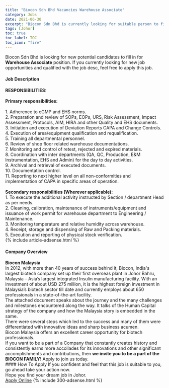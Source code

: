 ```yaml
---
title: "Biocon Sdn Bhd Vacancies Warehouse Associate" 
category: Jobs 
date: 2021-06-30 
excerpt: "Biocon Sdn Bhd is currently looking for suitable person to fill in the Warehouse Associate which based in Johor" 
tags: [Johor] 
toc: true 
toc_label: TOC 
toc_icon: "fire" 
--- 
```


<p>Biocon Sdn Bhd is looking for new potential candidates to fill in for <b>Warehouse Associate</b> position. If you currently looking for new job opportunities and qualified with the job desc, feel free to apply this job.
</p><div><div><h4>Job Description</h4></div><div><div><span><div><div><div><strong>RESPONSIBILITIES:</strong></div><div><br><strong>Primary responsibilities:</strong></div><div><br>1. Adherence to cGMP and EHS norms.<br>2. Preparation and review of SOPs, EOPs, URS, Risk Assessment, Impact Assessment, Protocols, AIM, HIRA and other Quality and EHS documents.<br>3. Initiation and execution of Deviation Reports CAPA and Change Controls.<br>4. Execution of area/equipment qualification and requalification.<br>5. Training all departmental personnel.<br>6. Review of shop floor related warehouse documentations.<br>7. Monitoring and control of retest, rejected and expired materials.<br>8. Coordination with inter departments (QA, QC, Production, E&amp;M Instrumentation, EHS and Admin) for the day to day activities.<br>9. Archival and retrieval of executed documents.<br>10. Documentation control.<br>11. Reporting to next higher level on all non-conformities and implementation of CAPA in specific areas of operation.</div><div><br><strong>Secondary responsibilities (Wherever applicable):</strong></div><div>1. To execute the additional activity instructed by Section / department Head as per needs.<br>2. Cleaning, calibration, maintenance of instruments/equipment and issuance of work permit for warehouse department to Engineering / Maintenance.<br>3. Monitoring temperature and relative humidity across warehouse.<br>4. Receipt, storage and dispensing of Raw and Packing materials.<br>5. Execution and reporting of physical stock verification.</div></div></div></span></div></div></div> 
{% include article-adsense.html %} 
<div><div><h4>Company Overview</h4></div><div><div><span><div><div>
<strong>Biocon Malaysia</strong></div>
<div>
	In 2012, with more than 40 years of success behind it, Biocon, India's largest biotech company set up their first overseas plant in Johor Bahru, Malaysia &#8211; Asia&#8217;s largest integrated Insulin manufacturing facility. With an investment of about USD 275 million, it is the highest foreign investment in Malaysia&#8217;s biotech sector till date and currently employs about 650 professionals in a state-of-the-art facility.<br>
	The attached document speaks about the journey and the many challenges and milestones encountered along the way. It talks of the Human Capital strategy of the company and how the Malaysia story is embedded in the same.<br>
	There were several steps which led to the success and many of them were differentiated with innovative ideas and sharp business acumen.</div>
<div>
	Biocon Malaysia offers an excellent career opportunity for biotech professionals.</div>
<div>
	If you want to be a part of a Company that constantly creates history and consistently earns more accollades for its innovations and other significant accomplishments and contributions, then <strong>we invite you to be a part of the BIOCON FAMILY! </strong>Apply to join us today.</div></div></span></div></div></div> 
#### How To Apply 
If you confident and feel that this job is suitable to you, go ahead take your action now. <br/> 
Hope you find your dream job in Johor. <br/> 
<a href="https://www.jobstreet.com.my/en/job/warehouse-associate-4603389?jobId=jobstreet-my-job-4603389&" class="btn btn--info" target="_blank" rel="nofollow noopenner">Apply Online</a> 
{% include 300-adsense.html %} 
